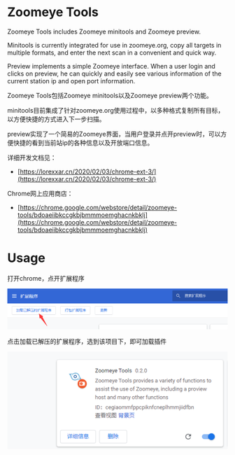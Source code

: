 # Zoomeye Tools

Zoomeye Tools includes Zoomeye minitools and Zoomeye preview.

Minitools is currently integrated for use in zoomeye.org, copy all targets in multiple formats, and enter the next scan in a convenient and quick way.

Preview implements a simple Zoomeye interface. When a user login and clicks on preview, he can quickly and easily see various information of the current station ip and open port information.



Zoomeye Tools包括Zoomeye minitools以及Zoomeye preview两个功能。

minitools目前集成了针对zoomeye.org使用过程中，以多种格式复制所有目标，以方便快捷的方式进入下一步扫描。

preview实现了一个简易的Zoomeye界面，当用户登录并点开preview时，可以方便快捷的看到当前站ip的各种信息以及开放端口信息。

详细开发文档见：

- [https://lorexxar.cn/2020/02/03/chrome-ext-3/](https://lorexxar.cn/2020/02/03/chrome-ext-3/)

Chrome网上应用商店：

- [https://chrome.google.com/webstore/detail/zoomeye-tools/bdoaeiibkccgkbjbmmmoemghacnkbklj](https://chrome.google.com/webstore/detail/zoomeye-tools/bdoaeiibkccgkbjbmmmoemghacnkbklj)

# Usage

打开chrome，点开扩展程序

![image-20200806172056301](./docs\image-20200806172056301.png)

点击加载已解压的扩展程序，选到该项目下，即可加载插件

![image-20200806172200156](./docs\image-20200806172200156.png)
